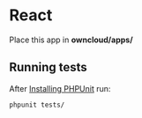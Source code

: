 # React
Place this app in **owncloud/apps/**


## Running tests
After [Installing PHPUnit](http://phpunit.de/getting-started.html) run:

    phpunit tests/